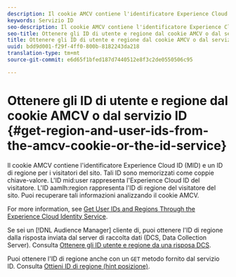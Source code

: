 ```yaml
---
description: Il cookie AMCV contiene l'identificatore Experience Cloud ID (MID) e un ID di regione per i visitatori del sito. Tali ID sono memorizzati come coppie chiave-valore. L'ID mid utente rappresenta l'Experience Cloud ID del visitatore. L'ID aamlh region rappresenta l'ID di regione del visitatore del sito. Puoi recuperare tali informazioni analizzando il cookie AMCV.
keywords: Servizio ID
seo-description: Il cookie AMCV contiene l'identificatore Experience Cloud ID (MID) e un ID di regione per i visitatori del sito. Tali ID sono memorizzati come coppie chiave-valore. L'ID mid utente rappresenta l'Experience Cloud ID del visitatore. L'ID aamlh region rappresenta l'ID di regione del visitatore del sito. Puoi recuperare tali informazioni analizzando il cookie AMCV.
seo-title: Ottenere gli ID di utente e regione dal cookie AMCV o dal servizio ID
title: Ottenere gli ID di utente e regione dal cookie AMCV o dal servizio ID
uuid: bdd9d001-f29f-4ff0-800b-8182243da218
translation-type: tm+mt
source-git-commit: e6d65f1bfed187d7440512e8f3c2de0550506c95

---
```



# Ottenere gli ID di utente e regione dal cookie AMCV o dal servizio ID {#get-region-and-user-ids-from-the-amcv-cookie-or-the-id-service}

Il cookie AMCV contiene l'identificatore Experience Cloud ID (MID) e un ID di regione per i visitatori del sito. Tali ID sono memorizzati come coppie chiave-valore. L'ID mid:user rappresenta l'Experience Cloud ID del visitatore. L'ID aamlh:region rappresenta l'ID di regione del visitatore del sito. Puoi recuperare tali informazioni analizzando il cookie AMCV.

For more information, see [Get User IDs and Regions Through the Experience Cloud Identity Service](https://marketing.adobe.com/resources/help/en_US/aam/dcs-mcid-ids.html).

Se sei un [!DNL Audience Manager] cliente di, puoi ottenere l'ID di regione dalla risposta inviata dal server di raccolta dati (DCS, Data Collection Server). Consulta [Ottenere gli ID utente e regione da una risposa DCS](https://marketing.adobe.com/resources/help/en_US/aam/dcs-aam-ids.html).

Puoi ottenere l'ID di regione anche con un `GET` metodo fornito dal servizio ID. Consulta [Ottieni ID di regione (hint posizione)](../library/get-set/getlocationhint.md#reference-a761030ff06c4439946bb56febf42d4c).
